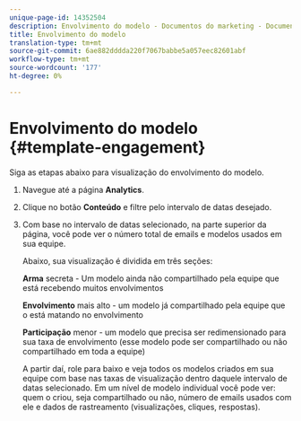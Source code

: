 ```yaml
---
unique-page-id: 14352504
description: Envolvimento do modelo - Documentos do marketing - Documentação do produto
title: Envolvimento do modelo
translation-type: tm+mt
source-git-commit: 6ae882dddda220f7067babbe5a057eec82601abf
workflow-type: tm+mt
source-wordcount: '177'
ht-degree: 0%

---
```



# Envolvimento do modelo {#template-engagement}

Siga as etapas abaixo para visualização do envolvimento do modelo.

1. Navegue até a página **Analytics**.

1. Clique no botão **Conteúdo** e filtre pelo intervalo de datas desejado.

1. Com base no intervalo de datas selecionado, na parte superior da página, você pode ver o número total de emails e modelos usados em sua equipe.

   Abaixo, sua visualização é dividida em três seções:

   **Arma**  secreta - Um modelo ainda não compartilhado pela equipe que está recebendo muitos envolvimentos

   **Envolvimento**  mais alto - um modelo já compartilhado pela equipe que o está matando no envolvimento

   **Participação**  menor - um modelo que precisa ser redimensionado para sua taxa de envolvimento (esse modelo pode ser compartilhado ou não compartilhado em toda a equipe)

   A partir daí, role para baixo e veja todos os modelos criados em sua equipe com base nas taxas de visualização dentro daquele intervalo de datas selecionado. Em um nível de modelo individual você pode ver: quem o criou, seja compartilhado ou não, número de emails usados com ele e dados de rastreamento (visualizações, cliques, respostas).
